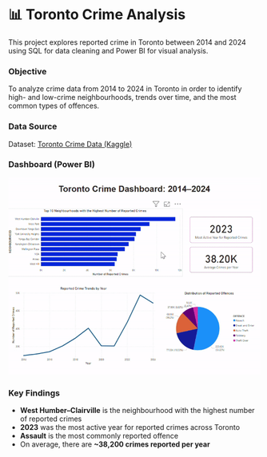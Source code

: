 # 📊 Toronto Crime Analysis

This project explores reported crime in Toronto between 2014 and 2024 using SQL for data cleaning and Power BI for visual analysis.

### Objective
To analyze crime data from 2014 to 2024 in Toronto in order to identify high- and low-crime neighbourhoods, trends over time, and the most common types of offences.

### Data Source
Dataset: [Toronto Crime Data (Kaggle)](https://www.kaggle.com/datasets/mohammadbadi/crimes-in-toronto)

### Dashboard (Power BI)
![Dashboard Demo](./assets/dashboard/demo.gif)

### Key Findings
- **West Humber–Clairville** is the neighbourhood with the highest number of reported crimes
- **2023** was the most active year for reported crimes across Toronto
- **Assault** is the most commonly reported offence
- On average, there are **~38,200 crimes reported per year**
